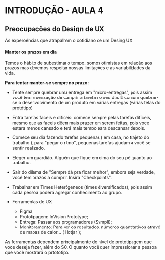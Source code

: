 # INTRODUÇÃO - AULA 4

## Preocupações do Design de UX

As experoências que atrapalham o cotidiano de um Desing UX

#### Manter os prazos em dia

Temos o hábito de subestimar o tempo, somos otimistas em relação aos prazos mas devemos respeitar nossas limitações e as variabilidades da vida.

**Para tentar manter-se sempre no prazo:**

* Tente sempre quebrar uma entrega em "micro-entregas", pois assim você tem a sensação de cumprir a tarefa no seu dia. É comum quebrar-se o desenvolvimento de um produto em várias entregas (várias telas do protótipo).

* Entra tarefas faceis e dificeis: comece sempre pelas tarefas difíceis, mesmo que as faceis dêem mais prazer em serem feitas, pois voce estara menos cansado e terá mais tempo para descansar depois.

* Comece seu dia fazendo tarefas pequenas ( em casa, no trajeto do trabalho ), para "pegar o ritmo", pequenas tarefas ajudam a você se sentir realizado.

* Eleger um guardião. Alguém que fique em cima do seu pé quanto ao trabalho.

* Sair do dilema de "Sempre dá pra ficar melhor", embora seja verdade, você tem prazos a cumprir. Insira "Checkpoints".

* Trabalhar em Times Heterôgeneos (times diversificados), pois assim cada pessoa poderá agregar conhecimento ao grupo.

* Ferramentas de UX
    * Figma;
    * Prototipagem: InVision Prototype;
    * Entrega: Passar aos programadores (Sympli);
    * Monitoramento: Para ver os resultados, números quantitativos atravé de mapas de calor... ( Hotjar );


As ferramentas dependem principalmente do nível de prototipagem que voce deseja fazer, além do SO. O quanto você quer impressionar a pessoa que você mostrará o prtototipo.



